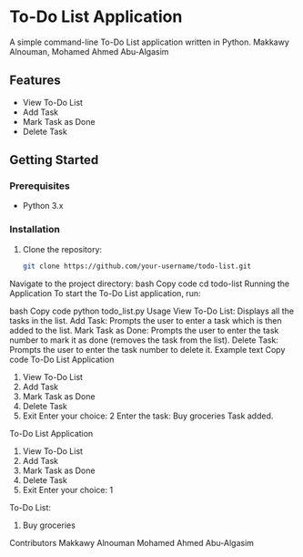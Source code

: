 # To-Do List Application

A simple command-line To-Do List application written in Python.
Makkawy Alnouman,
Mohamed Ahmed Abu-Algasim

## Features

- View To-Do List
- Add Task
- Mark Task as Done
- Delete Task

## Getting Started

### Prerequisites

- Python 3.x

### Installation

1. Clone the repository:
   ```bash
   git clone https://github.com/your-username/todo-list.git
Navigate to the project directory:
bash
Copy code
cd todo-list
Running the Application
To start the To-Do List application, run:

bash
Copy code
python todo_list.py
Usage
View To-Do List: Displays all the tasks in the list.
Add Task: Prompts the user to enter a task which is then added to the list.
Mark Task as Done: Prompts the user to enter the task number to mark it as done (removes the task from the list).
Delete Task: Prompts the user to enter the task number to delete it.
Example
text
Copy code
To-Do List Application
1. View To-Do List
2. Add Task
3. Mark Task as Done
4. Delete Task
5. Exit
Enter your choice: 2
Enter the task: Buy groceries
Task added.

To-Do List Application
1. View To-Do List
2. Add Task
3. Mark Task as Done
4. Delete Task
5. Exit
Enter your choice: 1

To-Do List:
1. Buy groceries

Contributors
Makkawy Alnouman
Mohamed Ahmed Abu-Algasim